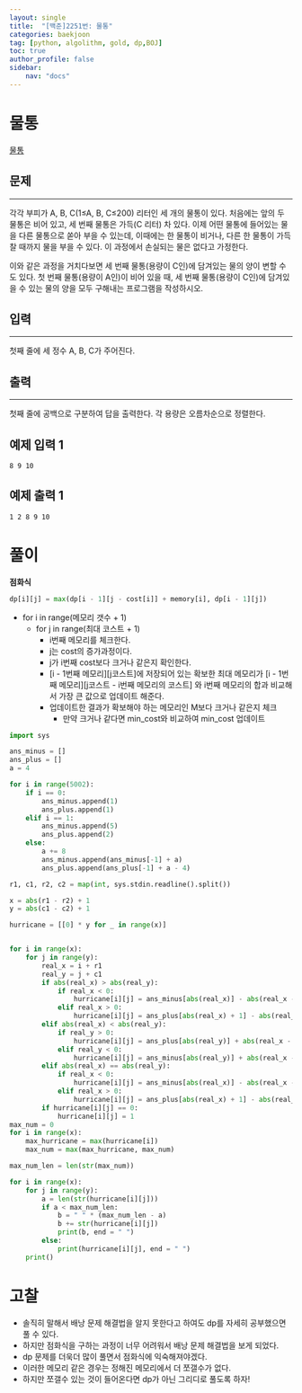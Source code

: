 ```yaml
---
layout: single
title:  "[백준]2251번: 물통"
categories: baekjoon
tag: [python, algolithm, gold, dp,BOJ]
toc: true
author_profile: false
sidebar:
    nav: "docs"
---
```


# 물통

[물통](https://www.acmicpc.net/problem/2251)

## 문제
---
각각 부피가 A, B, C(1≤A, B, C≤200) 리터인 세 개의 물통이 있다. 처음에는 앞의 두 물통은 비어 있고, 세 번째 물통은 가득(C 리터) 차 있다. 이제 어떤 물통에 들어있는 물을 다른 물통으로 쏟아 부을 수 있는데, 이때에는 한 물통이 비거나, 다른 한 물통이 가득 찰 때까지 물을 부을 수 있다. 이 과정에서 손실되는 물은 없다고 가정한다.

이와 같은 과정을 거치다보면 세 번째 물통(용량이 C인)에 담겨있는 물의 양이 변할 수도 있다. 첫 번째 물통(용량이 A인)이 비어 있을 때, 세 번째 물통(용량이 C인)에 담겨있을 수 있는 물의 양을 모두 구해내는 프로그램을 작성하시오.


## 입력
---
첫째 줄에 세 정수 A, B, C가 주어진다.

## 출력
---
첫째 줄에 공백으로 구분하여 답을 출력한다. 각 용량은 오름차순으로 정렬한다.


## 예제 입력 1 

```
8 9 10
```

## 예제 출력 1 

```
1 2 8 9 10
```
 
# 풀이

**점화식**

```python
dp[i][j] = max(dp[i - 1][j - cost[i]] + memory[i], dp[i - 1][j])
```
- for i in range(메모리 갯수 + 1)
    - for j in range(최대 코스트 + 1)
        - i번째 메모리를 체크한다.
        - j는 cost의 증가과정이다.
        - j가 i번째 cost보다 크거나 같은지 확인한다.
        - [i - 1번째 메모리][j코스트]에 저장되어 있는 확보한 최대 메모리가 [i - 1번째 메모리][j코스트 - i번째 메모리의 코스트] 와 i번째 메모리의 합과 비교해서 가장 큰 값으로 업데이트 해준다. 
        - 업데이트한 결과가 확보해야 하는 메모리인 M보다 크거나 같은지 체크
            - 만약 크거나 같다면 min_cost와 비교하여 min_cost 업데이트

```python
import sys

ans_minus = []
ans_plus = []
a = 4

for i in range(5002):
    if i == 0:
        ans_minus.append(1)
        ans_plus.append(1)
    elif i == 1:
        ans_minus.append(5)
        ans_plus.append(2)
    else:
        a += 8
        ans_minus.append(ans_minus[-1] + a)
        ans_plus.append(ans_plus[-1] + a - 4)

r1, c1, r2, c2 = map(int, sys.stdin.readline().split())

x = abs(r1 - r2) + 1
y = abs(c1 - c2) + 1

hurricane = [[0] * y for _ in range(x)]


for i in range(x):
    for j in range(y):
        real_x = i + r1
        real_y = j + c1
        if abs(real_x) > abs(real_y):
            if real_x < 0:
                hurricane[i][j] = ans_minus[abs(real_x)] - abs(real_x - real_y)
            elif real_x > 0:
                hurricane[i][j] = ans_plus[abs(real_x) + 1] - abs(real_x - real_y) -1 
        elif abs(real_x) < abs(real_y):
            if real_y > 0:
                hurricane[i][j] = ans_plus[abs(real_y)] + abs(real_x - real_y) -1
            elif real_y < 0:
                hurricane[i][j] = ans_minus[abs(real_y)] + abs(real_x - real_y)
        elif abs(real_x) == abs(real_y):
            if real_x < 0:
                hurricane[i][j] = ans_minus[abs(real_x)] - abs(real_x - real_y)
            elif real_x > 0:
                hurricane[i][j] = ans_plus[abs(real_x) + 1] - abs(real_x - real_y) - 1 
        if hurricane[i][j] == 0:
            hurricane[i][j] = 1
max_num = 0
for i in range(x):
    max_hurricane = max(hurricane[i])
    max_num = max(max_hurricane, max_num)

max_num_len = len(str(max_num))

for i in range(x):
    for j in range(y):
        a = len(str(hurricane[i][j]))
        if a < max_num_len:
            b = " " * (max_num_len - a)
            b += str(hurricane[i][j])
            print(b, end = " ")
        else:
            print(hurricane[i][j], end = " ")
    print()
```

# 고찰

- 솔직히 말해서 배낭 문제 해결법을 알지 못한다고 하여도 dp를 자세히 공부했으면 풀 수 있다.
- 하지만 점화식을 구하는 과정이 너무 어려워서 배낭 문제 해결법을 보게 되었다.
- dp 문제를 더욱더 많이 풀면서 점화식에 익숙해져야겠다.
- 이러한 메모리 같은 경우는 정해진 메모리에서 더 쪼갤수가 없다.
- 하지만 쪼갤수 있는 것이 들어온다면 dp가 아닌 그리디로 풀도록 하자!